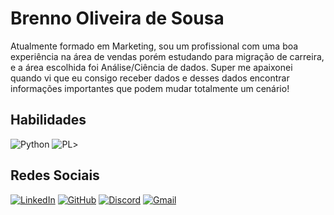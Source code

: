 
# Brenno Oliveira de Sousa

Atualmente formado em Marketing, sou um profissional com uma boa experiência na área de vendas porém estudando para migração de carreira, e a área escolhida foi Análise/Ciência de dados. Super me apaixonei quando vi que eu consigo receber dados e desses dados encontrar informações importantes que podem mudar totalmente um cenário!



## Habilidades

![Python](https://img.shields.io/badge/python-3670A0?style=for-the-badge&logo=python&logoColor=ffdd54)
![PL](https://img.shields.io/badge/PL%2FSQL-FFFFFF?style=for-the-badge&logo=oracle&logoColor=FF0000&labelColor=FFFFFF&color=FF0000)>

## Redes Sociais
[![LinkedIn](https://img.shields.io/badge/LinkedIn-0077B5?style=for-the-badge&logo=linkedin&logoColor=white)](https://www.linkedin.com/in/sousabrenno/)
[![GitHub](https://img.shields.io/badge/GitHub-100000?style=for-the-badge&logo=github&logoColor=white)](https://github.com/dsbrenno)
[![Discord](https://img.shields.io/badge/Discord-7289DA?style=for-the-badge&logo=discord&logoColor=white)](https://discord.com/channels/b0rg./)
[![Gmail](https://img.shields.io/badge/Gmail-333333?style=for-the-badge&logo=gmail&logoColor=red)](mailto:brennodatascientist.com.br)